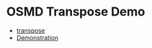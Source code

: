 # OSMD Transpose Demo
- [transpose](transpose/transpose.htm)
- [Demonstration](transpose/transpose_demo.htm)

<!-- ![Image](src) -->

